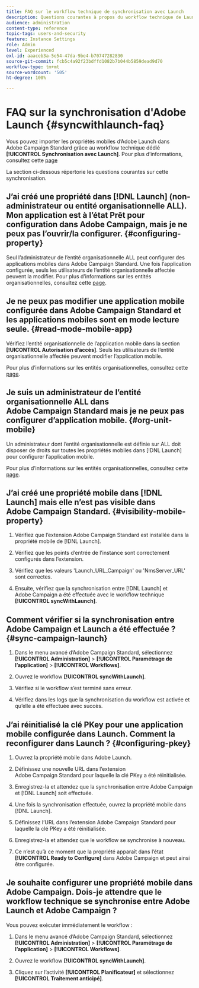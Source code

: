 ```yaml
---
title: FAQ sur le workflow technique de synchronisation avec Launch
description: Questions courantes à propos du workflow technique de Launch.
audience: administration
content-type: reference
topic-tags: users-and-security
feature: Instance Settings
role: Admin
level: Experienced
exl-id: aaaceb3a-5e54-47da-9be4-b70747282830
source-git-commit: fcb5c4a92f23bdffd1082b7b044b5859dead9d70
workflow-type: tm+mt
source-wordcount: '505'
ht-degree: 100%

---
```


# FAQ sur la synchronisation d&#39;Adobe Launch {#syncwithlaunch-faq}

Vous pouvez importer les propriétés mobiles d’Adobe Launch dans Adobe Campaign Standard grâce au workflow technique dédié **[!UICONTROL Synchronisation avec Launch]**. Pour plus d’informations, consultez cette [page](../../administration/using/technical-workflows.md)

La section ci-dessous répertorie les questions courantes sur cette synchronisation.

## J’ai créé une propriété dans [!DNL Launch] (non-administrateur ou entité organisationnelle ALL). Mon application est à l’état Prêt pour configuration dans Adobe Campaign, mais je ne peux pas l’ouvrir/la configurer. {#configuring-property}

Seul l’administrateur de l’entité organisationnelle ALL peut configurer des applications mobiles dans Adobe Campaign Standard. Une fois l’application configurée, seuls les utilisateurs de l’entité organisationnelle affectée peuvent la modifier. Pour plus d’informations sur les entités organisationnelles, consultez cette [page](../../administration/using/organizational-units.md).

## Je ne peux pas modifier une application mobile configurée dans Adobe Campaign Standard et les applications mobiles sont en mode lecture seule. {#read-mode-mobile-app}

Vérifiez l’entité organisationnelle de l’application mobile dans la section **[!UICONTROL Autorisation d’accès]**. Seuls les utilisateurs de l’entité organisationnelle affectée peuvent modifier l’application mobile.

Pour plus d’informations sur les entités organisationnelles, consultez cette [page](../../administration/using/organizational-units.md).

## Je suis un administrateur de l’entité organisationnelle ALL dans Adobe Campaign Standard mais je ne peux pas configurer d’application mobile. {#org-unit-mobile}

Un administrateur dont l’entité organisationnelle est définie sur ALL doit disposer de droits sur toutes les propriétés mobiles dans [!DNL Launch] pour configurer l’application mobile.

Pour plus d’informations sur les entités organisationnelles, consultez cette [page](../../administration/using/organizational-units.md).

## J’ai créé une propriété mobile dans [!DNL Launch] mais elle n’est pas visible dans Adobe Campaign Standard. {#visibility-mobile-property}

1. Vérifiez que l’extension Adobe Campaign Standard est installée dans la propriété mobile de [!DNL Launch].

1. Vérifiez que les points d’entrée de l’instance sont correctement configurés dans l’extension.

1. Vérifiez que les valeurs &#39;Launch_URL_Campaign&#39; ou &#39;NmsServer_URL&#39; sont correctes.

1. Ensuite, vérifiez que la synchronisation entre [!DNL Launch] et Adobe Campaign a été effectuée avec le workflow technique **[!UICONTROL syncWithLaunch]**.

## Comment vérifier si la synchronisation entre Adobe Campaign et Launch a été effectuée ?  {#sync-campaign-launch}

1. Dans le menu avancé d’Adobe Campaign Standard, sélectionnez **[!UICONTROL Administration]** > **[!UICONTROL Paramétrage de l’application]** > **[!UICONTROL Workflows]**.

1. Ouvrez le workflow **[!UICONTROL syncWithLaunch]**.

1. Vérifiez si le workflow s’est terminé sans erreur.

1. Vérifiez dans les logs que la synchronisation du workflow est activée et qu’elle a été effectuée avec succès.

## J’ai réinitialisé la clé PKey pour une application mobile configurée dans Launch. Comment la reconfigurer dans Launch ?  {#configuring-pkey}

1. Ouvrez la propriété mobile dans Adobe Launch.

1. Définissez une nouvelle URL dans l’extension Adobe Campaign Standard pour laquelle la clé PKey a été réinitialisée.

1. Enregistrez-la et attendez que la synchronisation entre Adobe Campaign et [!DNL Launch] soit effectuée.

1. Une fois la synchronisation effectuée, ouvrez la propriété mobile dans [!DNL Launch].

1. Définissez l’URL dans l’extension Adobe Campaign Standard pour laquelle la clé PKey a été réinitialisée.

1. Enregistrez-la et attendez que le workflow se synchronise à nouveau.

1. Ce n’est qu’à ce moment que la propriété apparaît dans l’état **[!UICONTROL Ready to Configure]** dans Adobe Campaign et peut ainsi être configurée.

## Je souhaite configurer une propriété mobile dans Adobe Campaign. Dois-je attendre que le workflow technique se synchronise entre Adobe Launch et Adobe Campaign ?

Vous pouvez exécuter immédiatement le workflow :

1. Dans le menu avancé d’Adobe Campaign Standard, sélectionnez **[!UICONTROL Administration]** > **[!UICONTROL Paramétrage de l’application]** > **[!UICONTROL Workflows]**.

1. Ouvrez le workflow **[!UICONTROL syncWithLaunch]**.

1. Cliquez sur l’activité **[!UICONTROL Planificateur]** et sélectionnez **[!UICONTROL Traitement anticipé]**.
